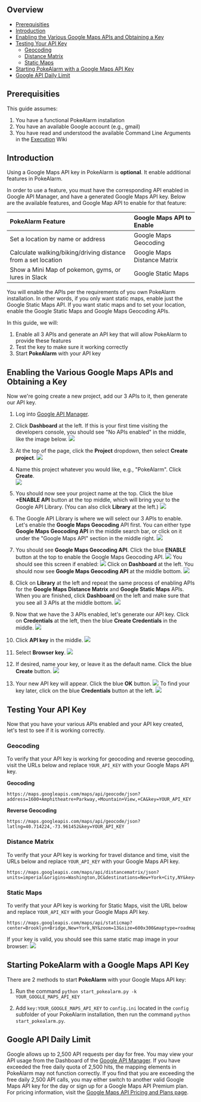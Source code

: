 ## Overview
* [Prerequisities](#prerequisities)
* [Introduction](#introduction)
* [Enabling the Various Google Maps APIs and Obtaining a Key](#enabling-the-various-google-maps-apis-and-obtaining-a-key)
* [Testing Your API Key](#testing-your-api-key)
  * [Geocoding](#geocoding)
  * [Distance Matrix](#distance-matrix)
  * [Static Maps](#static-maps)
* [Starting PokeAlarm with a Google Maps API Key](#starting-pokealarm-with-a-google-maps-api-key)
* [Google API Daily Limit](#google-api-daily-limit)

## Prerequisities
  
This guide assumes:

1. You have a functional PokeAlarm installation
2. You have an available Google account (e.g., gmail)
3. You have read and understood the available Command Line Arguments in the [Execution](Execution) Wiki

## Introduction

Using a Google Maps API key in PokeAlarm is **optional**.  It enable additional features in PokeAlarm.

In order to use a feature, you must have the corresponding API enabled in Google API Manager, and have a generated Google Maps API key.  Below are the available features, and Google Map API to enable for that feature:


| PokeAlarm Feature 					  						| Google Maps API to Enable					|
|:--------------------------------------------------------------|:------------------------------------------|
| Set a location by name or address								| Google Maps Geocoding						|
| Calculate walking/biking/driving distance from a set location	| Google Maps Distance Matrix				|
| Show a Mini Map of pokemon, gyms, or lures in Slack			| Google Static Maps						|

You will enable the APIs per the requirements of you own PokeAlarm installation.  In other words, if you only want static maps, enable just the Google Static Maps API.  If you want static maps and to set your location, enable the Google Static Maps and Google Maps Geocoding APIs.

In this guide, we will:

1. Enable all 3 APIs and generate an API key that will allow PokeAlarm to provide these features
2. Test the key to make sure it working correctly
3. Start **PokeAlarm** with your API key

## Enabling the Various Google Maps APIs and Obtaining a Key
Now we're going create a new project, add our 3 APIs to it, then generate our API key.

1. Log into [Google API Manager](https://console.developers.google.com/).

2. Click **Dashboard** at the left.  If this is your first time visiting the developers console, you should see "No APIs enabled" in the middle, like the image below.
![](images/01-blank-dashboard.PNG)  

3. At the top of the page, click the **Project** dropdown, then select **Create project**.
![](images/02-create-project.png)  

4. Name this project whatever you would like, e.g., "PokeAlarm".  Click **Create**.  
![](images/03-new-project-name.PNG)

5. You should now see your project name at the top. Click the blue **+ENABLE API** button at the top middle, which will bring your to the Google API Library.  (You can also click **Library** at the left.)
![](images/04_project_created.png)

6. The Google API Library is where we will select our 3 APIs to enable.  Let's enable the **Google Maps Geocoding** API first.  You can either type **Google Maps Geocoding API** in the middle search bar, or click on it under the "Google Maps API" section in the middle right.
![](images/05_library.png)

7. You should see **Google Maps Geocoding API**. Click the blue **ENABLE** button at the top to enable the Google Maps Geocoding API.
![](images/06_enable_geocoding_api.png)
You should see this screen if enabled:
![](images/07_enabled_geocoding_api.png)
Click on **Dashboard** at the left.  You should now see **Google Maps Geocoding API** at the middle bottom.
![](images/08_dashboard_with_geocoding_api_enabled.png)

8.  Click on **Library** at the left and repeat the same process of enabling APIs for the **Google Maps Distance Matrix** and **Google Static Maps** APIs.  When you are finished, click **Dashboard** on the left and make sure that you see all 3 APIs at the middle bottom.
![](images/09_dashboard_with_geocoding_distance_staticmaps_api_enabled.png)

9. Now that we have the 3 APIs enabled, let's generate our API key.  Click on **Credentials** at the left, then the blue **Create Credentials** in the middle.
![](images/10_credentials.png)

10. Click **API key** in the middle.
![](images/11_credentials2.png)

11. Select **Browser key**.
![](images/12_select_browser_key.png)

12. If desired, name your key, or leave it as the default name.  Click the blue **Create** button.
![](images/13_key_name.png)

13. Your new API key will appear.  Click the blue **OK** button.
![](images/14_here_is_your_key.png)
To find your key later, click on the blue **Credentials** button at the left.
![](images/15_find_your_key.png)


## Testing Your API Key

Now that you have your various APIs enabled and your API key created, let's test to see if it is working correctly.

### Geocoding
To verify that your API key is working for geocoding and reverse geocoding, visit the URLs below and replace `YOUR_API_KEY` with your Google Maps API key.

**Geocoding**
```
https://maps.googleapis.com/maps/api/geocode/json?address=1600+Amphitheatre+Parkway,+Mountain+View,+CA&key=YOUR_API_KEY
```
**Reverse Geocoding**
```
https://maps.googleapis.com/maps/api/geocode/json?latlng=40.714224,-73.961452&key=YOUR_API_KEY
```
### Distance Matrix
To verify that your API key is working for travel distance and time, visit the URLs below and replace `YOUR_API_KEY` with your Google Maps API key.

```
https://maps.googleapis.com/maps/api/distancematrix/json?units=imperial&origins=Washington,DC&destinations=New+York+City,NY&key=YOUR_API_KEY
```

### Static Maps
To verify that your API key is working for Static Maps, visit the URL below and replace `YOUR_API_KEY` with your Google Maps API key.
```
https://maps.googleapis.com/maps/api/staticmap?center=Brooklyn+Bridge,New+York,NY&zoom=13&size=600x300&maptype=roadmap&markers=color:blue%7Clabel:S%7C40.702147,-74.015794&markers=color:green%7Clabel:G%7C40.711614,-74.012318&markers=color:red%7Clabel:C%7C40.718217,-73.998284&key=YOUR_API_KEY
```
If your key is valid, you should see this same static map image in your browser:
![](images/staticmaptest.png)

## Starting PokeAlarm with a Google Maps API Key

There are 2 methods to start **PokeAlarm** with your Google Maps API key:

1. Run the command `python start_pokealarm.py -k YOUR_GOOGLE_MAPS_API_KEY`

2. Add `key:YOUR_GOOGLE_MAPS_API_KEY` to `config.ini` located in the `config` subfolder of your PokeAlarm installation, then run the command `python start_pokealarm.py`.



## Google API Daily Limit

Google allows up to 2,500 API requests per day for free.  You may view your API usage from the Dashboard of the [Google API Manager](https://console.developers.google.com/).  If you have exceeded the free daily quota of 2,500 hits, the mapping elements in PokeAlarm may not function correctly.  If you find that you are exceeding the free daily 2,500 API calls, you may either switch to another valid Google Maps API key for the day or sign up for a Google Maps API Premium plan.  For pricing information, visit the [Google Maps API Pricing and Plans page](https://developers.google.com/maps/pricing-and-plans/#details).
